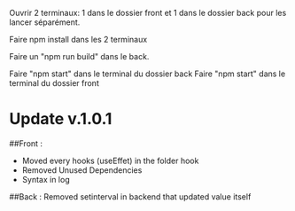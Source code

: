 Ouvrir 2 terminaux:
1 dans le dossier front et 1 dans le dossier back pour les lancer séparément.

Faire npm install dans les 2 terminaux

Faire un "npm run build" dans le back.

Faire "npm start" dans le terminal du dossier back
Faire "npm start" dans le terminal du dossier front

# **Update v.1.0.1**

##Front :
- Moved every hooks (useEffet) in the folder hook
- Removed Unused Dependencies
- Syntax in log

##Back :
Removed setinterval in backend that updated value itself
